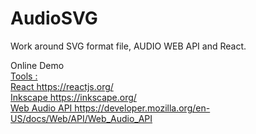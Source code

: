 # AudioSVG


Work around SVG format file, AUDIO WEB API and React.

<div>Online Demo <a href="https://d3h4s.csb.app/" here /></div>

<div>Tools :</div>
<div>React https://reactjs.org/</div>
<div>Inkscape https://inkscape.org/</div>
<div>Web Audio API https://developer.mozilla.org/en-US/docs/Web/API/Web_Audio_API</div>








